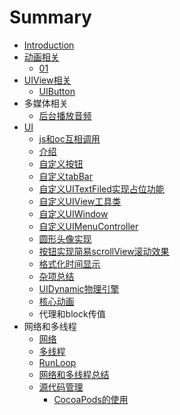 # Summary

* [Introduction](README.md)
* [动画相关](dong_hua_xiang_guan.md)
   * [01](01.md)
* [UIView相关](uiviewxiang_guan.md)
   * [UIButton](uibutton.md)
* 多媒体相关
   * [后台播放音频](hou_tai_bo_fang_yin_pin.md)
* [UI](ui.md)
   * [js和oc互相调用](jshe_oc_hu_xiang_diao_yong.md)
   * [介绍](jie_shao.md)
   * [自定义按钮](zi_ding_yi_an_niu.md)
   * [自定义tabBar](zi_ding_yi_tabbar.md)
   * [自定义UITextFiled实现占位功能](zi_ding_yi_uitextfiled_shi_xian_zhan_wei_gong_neng.md)
   * [自定义UIView工具类](zi_ding_yi_uiview_gong_ju_lei.md)
   * [自定义UIWindow](zi_ding_yi_uiwindow.md)
   * [自定义UIMenuController](zi_ding_yi_uimenucontroller.md)
   * [圆形头像实现](yuan_xing_tou_xiang_shi_xian.md)
   * [按钮实现简易scrollView滚动效果](an_niu_shi_xian_jian_yi_scrollview_gun_dong_xiao_guo.md)
   * [格式化时间显示](ge_shi_hua_shi_jian_xian_shi.md)
   * [杂项总结](za_xiang_zong_jie.md)
   * [UIDynamic物理引擎](uidynamicwu_li_yin_qing.md)
   * [核心动画](he_xin_dong_hua.md)
   * 代理和block传值
* 网络和多线程
   * [网络](wang_luo.md)
   * [多线程](duo_xian_cheng.md)
   * [RunLoop](runloop.md)
   * [网络和多线程总结](wang_luo_he_duo_xian_cheng_zong_jie.md)
   * [源代码管理](yuan_dai_ma_guan_li.md)
       * [CocoaPods的使用](cocoapodsde_shi_yong.md)


